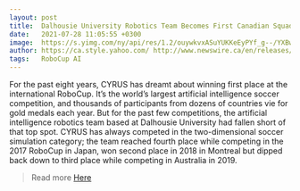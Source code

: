 ```yaml
---
layout: post
title:  Dalhousie University Robotics Team Becomes First Canadian Squad to Win 2021 National Robocup
date:   2021-07-28 11:05:55 +0300
image:  https://s.yimg.com/ny/api/res/1.2/ouywkvxASuYUKKeEyPYf_g--/YXBwaWQ9aGlnaGxhbmRlcjt3PTcwNTtoPTQ0NDtjZj13ZWJw/https://s.yimg.com/uu/api/res/1.2/u86GzBQAq8ORYTdnOTxLzw--~B/aD0yNTI7dz00MDA7YXBwaWQ9eXRhY2h5b24-/https://media.zenfs.com/en/cnwgroup.com/ece860a16c2908e58f124cd107c8bdac
author: https://ca.style.yahoo.com/ http://www.newswire.ca/en/releases/archive/July2021/28/c4311.html
tags:   RoboCup AI
---
```


For the past eight years, CYRUS has dreamt about winning first place at the international RoboCup. It’s the world’s largest artificial intelligence soccer competition, and thousands of participants from dozens of countries vie for gold medals each year. But for the past few competitions, the artificial intelligence robotics team based at Dalhousie University had fallen short of that top spot. CYRUS has always competed in the two-dimensional soccer simulation category; the team reached fourth place while competing in the 2017 RoboCup in Japan, won second place in 2018 in Montreal but dipped back down to third place while competing in Australia in 2019.

> Read more [Here](https://ca.style.yahoo.com/dalhousie-university-robotics-team-becomes-130000020.html)
